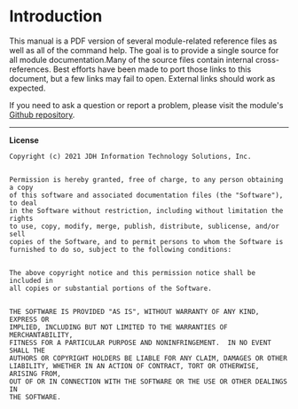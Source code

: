 # Introduction

This manual is a PDF version of several module-related reference files as well as all of the command help. The goal is to provide a single source for all module documentation.Many of the source files contain internal cross-references. Best efforts have been made to port those links to this document, but a few links may fail to open. External links should work as expected.

If you need to ask a question or report a problem, please visit the module's [Github repository](https://github.com/jdhitsolutions/ADReportingTools).

---

**License**

```text
Copyright (c) 2021 JDH Information Technology Solutions, Inc.


Permission is hereby granted, free of charge, to any person obtaining a copy
of this software and associated documentation files (the "Software"), to deal
in the Software without restriction, including without limitation the rights
to use, copy, modify, merge, publish, distribute, sublicense, and/or sell
copies of the Software, and to permit persons to whom the Software is
furnished to do so, subject to the following conditions:


The above copyright notice and this permission notice shall be included in
all copies or substantial portions of the Software.


THE SOFTWARE IS PROVIDED "AS IS", WITHOUT WARRANTY OF ANY KIND, EXPRESS OR
IMPLIED, INCLUDING BUT NOT LIMITED TO THE WARRANTIES OF MERCHANTABILITY,
FITNESS FOR A PARTICULAR PURPOSE AND NONINFRINGEMENT.  IN NO EVENT SHALL THE
AUTHORS OR COPYRIGHT HOLDERS BE LIABLE FOR ANY CLAIM, DAMAGES OR OTHER
LIABILITY, WHETHER IN AN ACTION OF CONTRACT, TORT OR OTHERWISE, ARISING FROM,
OUT OF OR IN CONNECTION WITH THE SOFTWARE OR THE USE OR OTHER DEALINGS IN
THE SOFTWARE.
```